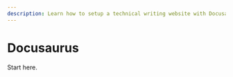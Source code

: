 ```yaml
---
description: Learn how to setup a technical writing website with Docusaurus
---
```


# Docusaurus

Start here.

